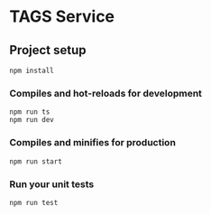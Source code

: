 # TAGS Service

## Project setup

```
npm install
```

### Compiles and hot-reloads for development

```
npm run ts
npm run dev
```

### Compiles and minifies for production

```
npm run start
```

### Run your unit tests

```
npm run test
```
